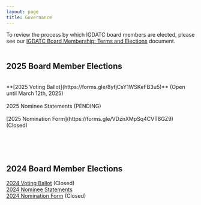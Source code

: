 ```yaml
---
layout: page
title: Governance
---
```


To review the process by which IGDATC board members are elected, please see our [IGDATC Board Membership: Terms and Elections](https://docs.google.com/document/d/1oFttRIit4bF55lbySJKh0uOc6W2oemJyteh3lKCw9g4/edit?usp=sharing) document.
<br/>
<br/>
<h2>2025 Board Member Elections</h2>
<br/>
**[2025 Voting Ballot](https://forms.gle/8yfjCsY1WSKeFB3u5)** (Open until March 12th, 2025)<br/>
<br/>
2025 Nominee Statements (PENDING)<br/>
<br/>
[2025 Nomination Form](https://forms.gle/VDznXMpSq4CVT8GZ9) (Closed)

<br/><br/><br/>
<h2>2024 Board Member Elections</h2>

[2024 Voting Ballot](https://forms.gle/ga6N5V8Ym52ebTuo6) (Closed)<br/>
[2024 Nominee Statements](https://docs.google.com/spreadsheets/d/1Xs8euovyCVod2Un6OoMSIW54FkZBfOyVQ8SBM9DqCsg/edit?usp=sharing)<br/>
[2024 Nomination Form](https://forms.gle/JjdnVaye8SMsuZsL7) (Closed)
